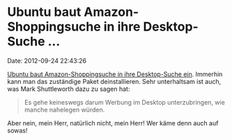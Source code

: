Ubuntu baut Amazon-Shoppingsuche in ihre Desktop-Suche \...
===========================================================

Date: 2012-09-24 22:43:26

[Ubuntu baut Amazon-Shoppingsuche in ihre Desktop-Suche
ein](http://derstandard.at/1348283780971/Ubuntu-Aufregung-ueber-Amazon-Empfehlungen-im-Desktop).
Immerhin kann man das zuständige Paket deinstallieren. Sehr unterhaltsam
ist auch, was Mark Shuttleworth dazu zu sagen hat:

> Es gehe keineswegs darum Werbung im Desktop unterzubringen, wie manche
> nahelegen würden.

Aber nein, mein Herr, natürlich nicht, mein Herr! Wer käme denn auch auf
sowas!
